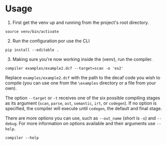 # Usage
1. First get the venv up and running from the project's root directory.
```
source venv/bin/activate
```
2. Run the configuration por use the CLI 
```
pip install --editable .
```

3. Making sure you're now working inside the (venv), run the compiler.
```
compiler examples/example2.dcf --target=scan -o 'ex2'
```
Replace `examples/example2.dcf` with the path to the decaf code you wish to compile (you can use one from the `\examples` directory or a file from your own).

The option `--target` or `-t` receives one of the six possible compiling stages as its argument (`scan`, `parse`, `ast`, `semantic`, `irt`, or `codegen`). If no option is specified, the compiler will execute until `codegen`, the default and final stage.

There are more options you can use, such as  `--out_name` (short is `-o`) and `--debug`. 
For more information on options available and their arguments use `--help`.
```
compiler --help
```
